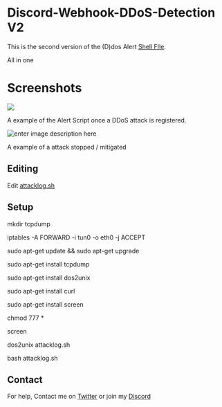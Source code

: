 # Discord-Webhook-DDoS-Detection V2

This is the second version of the (D)dos Alert [Shell FIle](https://github.com/KimYoJong/DDoS-Detection-DiscordWebhook).

All in one

# Screenshots
![](https://i.vexy.pro/wgBnbh.png)

A example of the Alert Script once a DDoS attack is registered.

![enter image description here](https://i.vexy.pro/EvWnb5.png)

A example of a attack stopped / mitigated

## Editing

Edit [attacklog.sh](https://github.com/KimYoJong/Discord-Webhook-DDoS-Detection-V2/blob/main/attacklog.sh)


## Setup

mkdir tcpdump

iptables -A FORWARD -i tun0 -o eth0 -j ACCEPT

sudo apt-get update && sudo apt-get upgrade

sudo apt-get install tcpdump

sudo apt-get install dos2unix

sudo apt-get install curl

sudo apt-get install screen

chmod 777 *

screen

dos2unix attacklog.sh

bash attacklog.sh

## Contact

For help, Contact me on [Twitter](https://twitter.com/FBI_arelosers) or join my [Discord](https://discord.com/invite/4DSSbzS)
